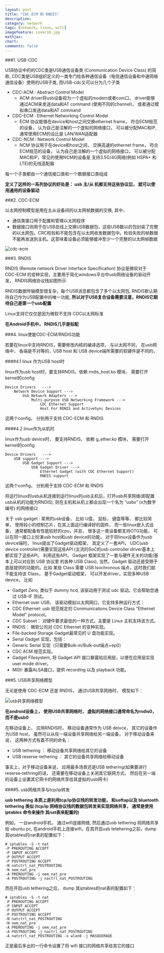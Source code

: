 ```yaml
---
layout: post
title: "CDC-ECM 和 RNDIS"
description:
category: network
tags: [network, linux, wifi]
imagefeature: cover10.jpg
mathjax: 
chart:
comments: false
---
```


###1. USB-CDC

USB协议中的的CDC类是USB通信设备类 (Communication Device Class) 的简称, CDC类是USB组织定义的一类专门给各种通信设备（电信通信设备和中速网络通信设备）使用的USB子类, 而USB-cdc又可以分为几个子类

+ CDC-ACM : Abstract Control Model
   + ACM driver将usb设备视为一个虚拟的modem或者com口， driver能够通过ACM来发送data和AT command (使用不同的channel)， 或者通过模拟串口发送data和AT command
+ CDC-ECM : Ethernet Networking Control Model
   + ECM 协议能够在device和host之间交换ethernet frame， 符合ECM规范的设备， 认为自己是注解的一个虚拟的网络接口， 可以被分配MAC和IP, 通常使用ECM的设比是 LAN/WAN适配器
+ CDC-NCM : Network Control Model
   + NCM 协议用于在device和host之间， 交换高速的ethernet frame， 符合ECM规范的设备， 认为自己是注解的一个虚拟的网络接口， 可以被分配MAC和IP，常见的使用NCM的设备是 支持3.5G/4G网络(例如 HSPA+ 和 LTE)的无线适配器

每一个子类都由一个通信接口类和一个数据接口类组成

**定义了这样的一系列协议的好处是： usb 主/从 机都支持这些协议后， 就可以使用通用的设备驱动**

###2. CDC-ECM

以太网控制模型是用在主从设备间的以太网帧数据的交换, 其中， 

+ 通信类接口用于配置和管理以太网程序
+ 数据接口则用于在USB总线上交换USB数据包，这些USB数以的包封装了完整的以太网包。CRC校验和不能包含在以太网收发数据包中。检验失败的帧数据不能再发送到主机。这意味着设备必须能够缓冲至少一个完整的以太网帧数据

![cdc-ecm](/images/network/cdc-ecm.png)

###3. RNDIS

RNDIS (Remote network Driver Interface Specification) 协议是微软对于 CDC-ECM 的变种实现，主要用于简化windows平台中usb网络设备的驱动开发， RNDIS网络协议栈如图所示

RNDIS数据传输模型很复杂，每个USB消息都包含了多个以太网包, RNDIS默认期待自己作为USB配置中的唯一功能, **所以对于USB复合设备需要注意，RNDIS它期待自己是第一个usb配置**

Linux支持它仅仅是因为微软不支持 CDC以太网标准

**在Android手机中， RNDIS几乎是标配**

###4. linux使能CDC-ECM/RNDIS功能

若要在linux中支持RNDIS，需要修改内核的编译选项， 与以太网不同， 在usb网络中， 各端是不对等的，USB host 和 USB device端所需要的软硬件是不同的， 

####4.1 linux 作为USB host时

linux作为usb host时，要支持RNDIS，依赖 rndis_host.ko 模块， 需要打开kernel的config
 
	Device Drivers   --->
		Network Device Support --->
			Usb Network Adapters --->
				Multi-purpose USB Networking Framework --->
					CDC Ethernet Support
					Host For RDNIS and ActiveSync Devices

这两个config， 分别用于支持 CDC-ECM 和 RNDIS

####4.2 linux作为从机时

linux作为usb device时， 要支持RNDIS， 依赖 g_ether.ko 模块， 需要打开kernel的config

	Device Drivers   --->
		USB support --->
			USB Gadget Support --->
				USB Gadget Driver --->
					Ethernet Gadget (with CDC Ethernet Support)
					RNDIS support

这两个config， 分别用于支持 CDC-ECM 和 RNDIS

将运行linux的usb从机连接到运行linux的usb主机后，打开usb共享网络(即配置usb从机的功能为RNDIS), 则在主机和从机上都会出现一个名为 “usbx” (x为数字编号) 的网络接口

关于 usb gadget : 常用的usb设备， 比如 U盘， 鼠标， 键盘等等， 都比较简单， 使用较小的控制芯片，在其上面运行编译好的固件， 而一些linux嵌入式设备， 通常都配备有性能较好的cpu，并且， 很多这一类设备都支持OTG功能， 可以在同一接口上扮演usb host和usb device的功能， 对于将linux设备作为usb device端时， linux提出了Gadget驱动框架， 其定义了一套API， UDC(usb device controller)需要实现这些API (主流的SoC的usb controller driver基本上都实现了这些API， 利用这些API， Gadget 框架实现了一套与硬件无关的功能(基本上可以对应到 USB 协议里 的各种 USB Class), 当然，Gadget 驱动还是受限于底层提供的功能的。比如 某些 Class 需要 USB Isochronous  端点，这时我们就不能支持该 Class， 基于Gadget驱动框架， 可以开发driver，实现多种USB device， 比如

+ Gadget Zero, 类似于 dummy hcd, 该驱动用于测试 udc 驱动。它会帮助您通过 USB-IF 测试。
+ Ethernet over USB， 该驱动模拟以太网网口，它支持多种运行方式：
+ CDC Ethernet: usb 规范规定的 Communications Device Class “Ethernet Model” protocol。
+ CDC Subset： 对硬件要求最低的一种方式，主要是 Linux 主机支持该方式。
+ RNDIS： 微软公司对 CDC Ethernet 的变种实现。
+ File-backed Storage Gadget最常见的 U 盘功能实现。
+ Serial Gadget 实现，包括：
+ Generic Serial 实现（只需要Bulk-in/Bulk-out端点+ep0）
+ CDC ACM 规范实现。
+ Gadget Filesystem, 将 Gadget API 接口暴露给应用层，以便在应用层实现user mode driver。
+ MIDI: 暴露ALSA接口，提供 recording 以及 playback 功能。 

###5. USB共享网络模型

无论是使用 CDC-ECM 还是 RNDIS， 通过USB共享网络时， 模型如下：

![usb共享网络模型](/images/network/usb-network-share-model.png)

**在android设备上， 使用USB共享网络时， 虚拟的网络接口通常命名为rndis0， 而不是usb0**

在移动设备上， 应用RNDIS时， 移动设备通常作为 USB deivce， 其它的设备作为USB host， 虽然可以从任一端设备共享网络给另一端设备， 对于移动设备来说， 这两种方式有着不同的命名：

+ USB tethering ： 移动设备共享网络给其它的设备
+ USB reserse-tethering ： 其它的设备共享网络给移动设备

事实上，对于移动设备来说， 应用最多场景还是USB tethering(如果要进行reserse-tethring的话， 还需要在移动设备上关闭其它联网方式， 然后在另一端的设备上设置其它网卡的网络共享给其虚拟的usb网卡)

####5. usb网络共享与tcp/ip转发

**usb tethering 本质上是利用tcp/ip协议栈的转发功能， 和softap以及 bluetooth tethering 类似 (tcp/ip 网络协议栈的数据包转发来实现网络共享， 通常是使用iptables 命令来操作 其nat表来配置的)**

例如， 一台android手机， 通过wifi连接网络, 然后通过usb tethering 将网络共享给 ubuntu pc, 在android手机上连接wifi，在其开启usb tetehering之前，dump 其iptables的nat表的配置如下：

	# iptables -S -t nat
	-P PREROUTING ACCEPT
	-P INPUT ACCEPT
	-P OUTPUT ACCEPT
	-P POSTROUTING ACCEPT
	-N natctrl_nat_POSTROUTING
	-N oem_nat_pre
	-A PREROUTING -j oem_nat_pre
	-A POSTROUTING -j nactrl_nat_POSTROUTING

而在开启usb tethering之后， dump 其iptables的nat表的配置如下：

	# iptables -S -t nat
	-P PREROUTING ACCEPT
	-P INPUT ACCEPT
	-P OUTPUT ACCEPT
	-P POSTROUTING ACCEPT
	-N natctrl_nat_POSTROUTING
	-N oem_nat_pre
	-A PREROUTING -j oem_nat_pre
	-A POSTROUTING -j nactrl_nat_POSTROUTING
	-A natctrl_nat_POSTROUTING -o wlan0 -j MASQUERADE

正是最后多出的一行命令设置了将 wifi 接口的网络共享给其它的接口
	